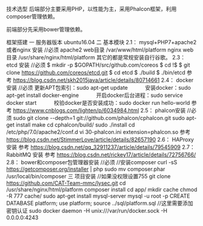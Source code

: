 技术选型
后端部分主要采用PHP，以性能为主，采用Phalcon框架，利用composer管理依赖。

前端部分先采用bower管理依赖。

框架搭建
一 服务器版本
   ubuntu16.04
二 基本模块
   2.1： mysql+PHP7+apache2或者nginx 安装 //必须
   apache2 web目录 /var/www/html/platform
   nginx web目录 /usr/share/nginx/html/platform
   其它的都是常规安装自行谷歌。
   2.3： etcd 安装 //必须
	$ mkdir -p $GOPATH/src/github.com/coreos
	$ cd !$
	$ git clone https://github.com/coreos/etcd.git
	$ cd etcd
	$ ./build
	$ ./bin/etcd
	参考 https://blog.csdn.net/skh2015java/article/details/80714661
   2.4： docker安装 //必须
      更新APT包索引：sudo apt-get update
　　　安装docker：sudo apt-get install docker-engine
　　　开启docker后台进程：sudo service docker start
　　　校验docker是否安装成功：sudo docker run hello-world
      参考 https://www.cnblogs.com/lighten/p/6034984.html
   2.5： phalcon安装 //必须
        sudo git clone --depth=1 git://github.com/phalcon/cphalcon.git
	sudo apt-get install make
	cd cphalcon/build/
	sudo ./install
        cd /etc/php/7.0/apache2/conf.d
        vi 30-phalcon.ini
        extension=phalcon.so
	参考 https://blog.csdn.net/StimmerLove/article/details/82657190
   2.6： HAProxy安装
         参考 https://blog.csdn.net/qq_32911237/article/details/79545909
   2.7： RabbitMQ 安装
         参考 https://blog.csdn.net/rickey17/article/details/72756766/
   2.8： bower和composer包管理器安装 //必须
	//安装composer
	curl -sS https://getcomposer.org/installer | php
	sudo mv composer.phar /usr/local/bin/composer
三 项目安装
	//如果没权限设置755
	git clone https://github.com/CAT-Team-mmc/lysec.git
	cd /usr/share/nginx/html/platform
	composer install
	cd app/
	mkdir cache
	chmod -R 777 cache/
	sudo apt-get install mysql-server
	mysql -u root -p
	CREATE DATABASE platform;
	use platform;
	source ../sql/platform.sql
	//这里需要添加密钥认证
       sudo docker daemon -H unix:///var/run/docker.sock -H 0.0.0.0:4243